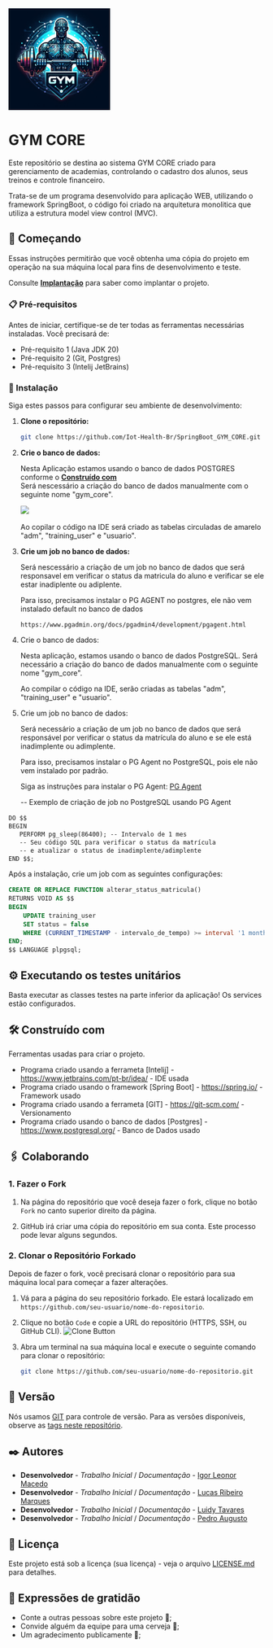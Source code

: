 <img src="https://github.com/Iot-Health-Br/SpringBoot_GYM_CORE/blob/master/Logo%20Imagens/Logo%20Principal.jpeg?raw=true" width="200" height="200"> 

# GYM CORE 

   Este repositório se destina ao sistema GYM CORE criado para gerenciamento de academias, controlando o cadastro dos alunos, seus treinos e controle financeiro. 

   Trata-se de um programa desenvolvido para aplicação WEB, utilizando o framework SpringBoot, o código foi criado na arquitetura monolitica que utiliza a estrutura model view control (MVC). 

## 🚀 Começando

   Essas instruções permitirão que você obtenha uma cópia do projeto em operação na sua máquina local para fins de desenvolvimento e teste.

   Consulte **[Implantação](#-implanta%C3%A7%C3%A3o)** para saber como implantar o projeto.

### 📋 Pré-requisitos

   Antes de iniciar, certifique-se de ter todas as ferramentas necessárias instaladas. Você precisará de:

   - Pré-requisito 1 (Java JDK 20)
   - Pré-requisito 2 (Git, Postgres)
   - Pré-requisito 3 (Intelij JetBrains)

### 🔧 Instalação

   Siga estes passos para configurar seu ambiente de desenvolvimento:

1. **Clone o repositório:**

   ```bash
   git clone https://github.com/Iot-Health-Br/SpringBoot_GYM_CORE.git

2. **Crie o banco de dados:**

   Nesta Aplicação estamos usando o banco de dados POSTGRES conforme o **[Construído com](#-Construído%C3%A7%C3%A3o)**   
   Será nescessário a criação do banco de dados manualmente com o seguinte nome "gym_core".

  
   <img src="https://ibb.co/2s6B608"> 
   
   Ao copilar o código na IDE será criado as tabelas circuladas de amarelo "adm", "training_user" e "usuario".

3. **Crie um job no banco de dados:**

   Será nescessário a criação de um job no banco de dados que será responsavel em verificar o status da matricula do aluno e verificar se ele estar inadiplente ou adiplente.

   Para isso, precisamos instalar o PG AGENT no postgres, ele não vem instalado default no banco de dados

   ```
   https://www.pgadmin.org/docs/pgadmin4/development/pgagent.html
   ```

   

4. Crie o banco de dados:

   Nesta aplicação, estamos usando o banco de dados PostgreSQL. Será necessário a criação do banco de dados manualmente com o seguinte nome "gym_core".

   Ao compilar o código na IDE, serão criadas as tabelas "adm", "training_user" e "usuario".

5. Crie um job no banco de dados:

   Será necessário a criação de um job no banco de dados que será responsável por verificar o status da matrícula do aluno e se ele está inadimplente ou adimplente.

   Para isso, precisamos instalar o PG Agent no PostgreSQL, pois ele não vem instalado por padrão.  

   Siga as instruções para instalar o PG Agent:
   [PG Agent](https://www.pgadmin.org/docs/pgadmin4/development/pgagent.html)
   
   -- Exemplo de criação de job no PostgreSQL usando PG Agent
   
```
DO $$
BEGIN
   PERFORM pg_sleep(86400); -- Intervalo de 1 mes
   -- Seu código SQL para verificar o status da matrícula
   -- e atualizar o status de inadimplente/adimplente
END $$;
```

   Após a instalação, crie um job com as seguintes configurações:

```sql
CREATE OR REPLACE FUNCTION alterar_status_matricula()
RETURNS VOID AS $$
BEGIN
    UPDATE training_user
    SET status = false
    WHERE (CURRENT_TIMESTAMP - intervalo_de_tempo) >= interval '1 month';
END;
$$ LANGUAGE plpgsql;

   ```

   

## ⚙️ Executando os testes unitários

   Basta executar as classes testes na parte inferior da aplicação! Os services estão configurados.

## 🛠️ Construído com

   Ferramentas usadas para criar o projeto.

   * Programa criado usando a ferrameta [Intelij] - https://www.jetbrains.com/pt-br/idea/ - IDE usada
   * Programa criado usando o framework [Spring Boot] - https://spring.io/ - Framework usado
   * Programa criado usando a ferrameta [GIT] - https://git-scm.com/ - Versionamento
   * Programa criado usando o banco de dados [Postgres] - https://www.postgresql.org/ - Banco de Dados usado

## 🖇️ Colaborando
### 1. Fazer o Fork

1. Na página do repositório que você deseja fazer o fork, clique no botão `Fork` no canto superior direito da página.

2. GitHub irá criar uma cópia do repositório em sua conta. Este processo pode levar alguns segundos.

### 2. Clonar o Repositório Forkado

Depois de fazer o fork, você precisará clonar o repositório para sua máquina local para começar a fazer alterações.

1. Vá para a página do seu repositório forkado. Ele estará localizado em `https://github.com/seu-usuario/nome-do-repositorio`.

2. Clique no botão `Code` e copie a URL do repositório (HTTPS, SSH, ou GitHub CLI).
   ![Clone Button](https://docs.github.com/assets/images/help/repository/https-url-clone-cli.png)

3. Abra um terminal na sua máquina local e execute o seguinte comando para clonar o repositório:

   ```bash
   git clone https://github.com/seu-usuario/nome-do-repositorio.git


## 📌 Versão

   Nós usamos [GIT](https://git-scm.com/) para controle de versão. Para as versões disponíveis, observe as [tags neste repositório](https://github.com/Iot-Health-Br/SpringBoot_GYM_CORE/commits/main/). 

## ✒️ Autores

   * **Desenvolvedor** - *Trabalho Inicial* / *Documentação* - [Igor Leonor Macedo](https://github.com/Iot-Health-Br)
   * **Desenvolvedor** - *Trabalho Inicial* / *Documentação* - [Lucas Ribeiro Marques](https://github.com/LucasRibeiroMArques)
   * **Desenvolvedor** - *Trabalho Inicial* / *Documentação* - [Luidy Tavares](https://github.com/LuidyTT)
   * **Desenvolvedor** - *Trabalho Inicial* / *Documentação* - [Pedro Augusto](https://github.com/PedroAugusto-sys)


## 📄 Licença

   Este projeto está sob a licença (sua licença) - veja o arquivo [LICENSE.md](https://github.com/usuario/projeto/licenca) para detalhes.

## 🎁 Expressões de gratidão

   * Conte a outras pessoas sobre este projeto 📢;
   * Convide alguém da equipe para uma cerveja 🍺;
   * Um agradecimento publicamente 👋;

